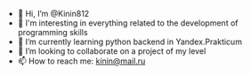 - 👋 Hi, I’m @Kinin812
- 👀 I'm interesting in everything related to the development of programming skills
- 🌱 I’m currently learning python backend in Yandex.Prakticum
- 💞️ I’m looking to collaborate on a project of my level
- 📫 How to reach me: kinin@mail.ru

<!---
Kinin812/Kinin812 is a ✨ special ✨ repository because its `README.md` (this file) appears on your GitHub profile.
You can click the Preview link to take a look at your changes.
--->
